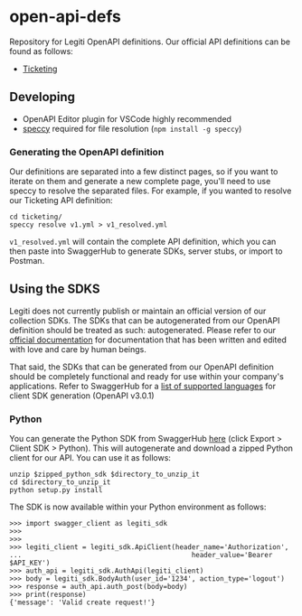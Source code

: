 # open-api-defs
Repository for Legiti OpenAPI definitions. Our official API definitions can be found as follows:
- [Ticketing](https://app.swaggerhub.com/apis/LegitiTech/legiti-ticketing_api/1.0)

## Developing
- OpenAPI Editor plugin for VSCode highly recommended
- [speccy](https://github.com/wework/speccy) required for file resolution (`npm install -g speccy`)


### Generating the OpenAPI definition

Our definitions are separated into a few distinct pages, so if you want to iterate on them and generate a new complete page, you'll need to use speccy to resolve the separated files. For example, if you wanted to resolve our Ticketing API definition: 

```
cd ticketing/
speccy resolve v1.yml > v1_resolved.yml
```

`v1_resolved.yml` will contain the complete API definition, which you can then paste into SwaggerHub to generate SDKs, server stubs, or import to Postman. 

## Using the SDKS
Legiti does not currently publish or maintain an official version of our collection SDKs. The SDKs that can be autogenerated from our OpenAPI definition should be treated as such: autogenerated. Please refer to our [official documentation](https://docs.legiti.com) for documentation that has been written and edited with love and care by human beings.

That said, the SDKs that can be generated from our OpenAPI definition should be completely functional and ready for use within your company's applications. Refer to SwaggerHub for a [list of supported languages](https://app.swaggerhub.com/help/apis/generating-code/index) for client SDK generation (OpenAPI v3.0.1)

### Python
You can generate the Python SDK from SwaggerHub [here](https://app.swaggerhub.com/apis/LegitiTech/legiti-ticketing_api/1.0) (click Export > Client SDK > Python). This will autogenerate and download a zipped Python client for our API. You can use it as follows:

```
unzip $zipped_python_sdk $directory_to_unzip_it
cd $directory_to_unzip_it
python setup.py install
```

The SDK is now available within your Python environment as follows:
```
>>> import swagger_client as legiti_sdk
>>>
>>>
>>> legiti_client = legiti_sdk.ApiClient(header_name='Authorization', 
...                                          header_value='Bearer $API_KEY')
>>> auth_api = legiti_sdk.AuthApi(legiti_client)
>>> body = legiti_sdk.BodyAuth(user_id='1234', action_type='logout')
>>> response = auth_api.auth_post(body=body)
>>> print(response)
{'message': 'Valid create request!'}
```